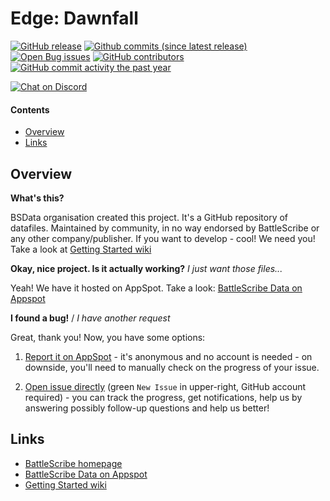 Edge: Dawnfall
==================

[![GitHub release](https://img.shields.io/github/release/BSData/edge-dawnfall.svg?style=flat-square)](https://github.com/BSData/edge-dawnfall/releases/latest)
[![Github commits (since latest release)](https://img.shields.io/github/commits-since/BSData/edge-dawnfall/latest.svg?style=flat-square)](https://github.com/BSData/edge-dawnfall/releases)
[![Open Bug issues](https://img.shields.io/github/issues/BSData/edge-dawnfall/bug.svg?style=flat-square&label=bugs)](https://github.com/BSData/edge-dawnfall/issues?q=is%3Aissue+is%3Aopen+label%3Abug)
[![GitHub contributors](https://img.shields.io/github/contributors/BSData/edge-dawnfall.svg?style=flat-square)](https://github.com/BSData/edge-dawnfall/graphs/contributors)
[![GitHub commit activity the past year](https://img.shields.io/github/commit-activity/y/BSData/edge-dawnfall.svg?style=flat-square)](https://github.com/BSData/edge-dawnfall/pulse/monthly)

[![Chat on Discord](https://img.shields.io/discord/558412685981777922.svg?logo=discord&style=popout-square)](https://discord.gg/KqPVhds)

#### Contents ####

* [Overview][]
* [Links][]

## Overview ##
[Overview]: #overview

__What's this?__

BSData organisation created this project. It's a GitHub repository of datafiles.
Maintained by community, in no way endorsed by BattleScribe or any other company/publisher. If you want
to develop - cool! We need you! Take a look at [Getting Started wiki][]

__Okay, nice project. Is it actually working?__ _I just want those files..._

Yeah! We have it hosted on AppSpot. Take a look: [BattleScribe Data on Appspot][]

__I found a bug!__ / *I have another request*

Great, thank you! Now, you have some options:

1. [Report it on AppSpot][] - it's anonymous and no account is needed - on downside, you'll need to manually check on the progress of your issue.

2. [Open issue directly][] (green `New Issue` in upper-right, GitHub account required) - you can track the progress, get notifications, help us by answering possibly follow-up questions and help us better!

## Links ##
[Links]: #links

* [BattleScribe homepage][]
* [BattleScribe Data on Appspot][]
* [Getting Started wiki][]

[Report it on Appspot]: http://battlescribedata.appspot.com/#/repo/edge-dawnfall
[Open Issue directly]: https://github.com/BSData/edge-dawnfall/issues
[BattleScribe homepage]: http://www.battlescribe.net/
[BattleScribe Data on Appspot]: http://battlescribedata.appspot.com/#/repos
[Getting Started wiki]: https://github.com/BSData/catalogue-development/wiki/Getting-Started#contributing
